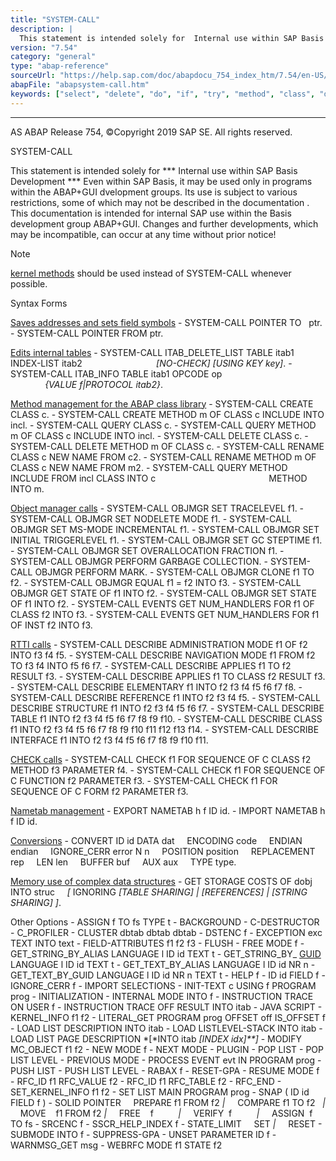 ```yaml
---
title: "SYSTEM-CALL"
description: |
  This statement is intended solely for  Internal use within SAP Basis Development  Even within SAP Basis, it may be used only in programs within the ABAP+GUI dvelopment groups. Its use is subject to various restrictions, some of which may not be described in the documentation . This docum
version: "7.54"
category: "general"
type: "abap-reference"
sourceUrl: "https://help.sap.com/doc/abapdocu_754_index_htm/7.54/en-US/abapsystem-call.htm"
abapFile: "abapsystem-call.htm"
keywords: ["select", "delete", "do", "if", "try", "method", "class", "data", "internal-table", "field-symbol", "abapsystem", "call"]
---
```


* * *

AS ABAP Release 754, ©Copyright 2019 SAP SE. All rights reserved.

SYSTEM-CALL

This statement is intended solely for
\*\*\* Internal use within SAP Basis Development \*\*\*
Even within SAP Basis, it may be used only in programs within the ABAP+GUI dvelopment groups.
Its use is subject to various restrictions, some of which may not be described in the documentation . This documentation is intended for internal SAP use within the Basis development group ABAP+GUI.
Changes and further developments, which may be incompatible, can occur at any time without prior notice!

Note

[kernel methods](https://help.sap.com/doc/abapdocu_754_index_htm/7.54/en-US/abenkernel_methods.htm) should be used instead of SYSTEM-CALL whenever possible.

Syntax Forms

[Saves addresses and sets field symbols](https://help.sap.com/doc/abapdocu_754_index_htm/7.54/en-US/abapsystem-call_pointer.htm)
\- SYSTEM-CALL POINTER <f> TO   ptr.
\- SYSTEM-CALL POINTER <f> FROM ptr.

[Edits internal tables](https://help.sap.com/doc/abapdocu_754_index_htm/7.54/en-US/abapsystem-call_itab.htm)
\- SYSTEM-CALL ITAB\_DELETE\_LIST TABLE itab1 INDEX-LIST itab2
                             *\[*NO-CHECK*\]* *\[*USING KEY key*\]*.
\- SYSTEM-CALL ITAB\_INFO TABLE itab1 OPCODE op
                                  *{*VALUE f*|*PROTOCOL itab2*}*.

[Method management for the ABAP class library](https://help.sap.com/doc/abapdocu_754_index_htm/7.54/en-US/abapsystem-call_class_admin.htm)
\- SYSTEM-CALL CREATE CLASS c.
\- SYSTEM-CALL CREATE METHOD m OF CLASS c INCLUDE INTO incl.
\- SYSTEM-CALL QUERY CLASS c.
\- SYSTEM-CALL QUERY METHOD m OF CLASS c INCLUDE INTO incl.
\- SYSTEM-CALL DELETE CLASS c.
\- SYSTEM-CALL DELETE METHOD m OF CLASS c.
\- SYSTEM-CALL RENAME CLASS c NEW NAME FROM c2.
\- SYSTEM-CALL RENAME METHOD m OF CLASS c NEW NAME FROM m2.
\- SYSTEM-CALL QUERY METHOD INCLUDE FROM incl CLASS INTO c
                                             METHOD INTO m.

[Object manager calls](https://help.sap.com/doc/abapdocu_754_index_htm/7.54/en-US/abapsystem-call_oo.htm)
\- SYSTEM-CALL OBJMGR SET TRACELEVEL f1.
\- SYSTEM-CALL OBJMGR SET NODELETE MODE f1.
\- SYSTEM-CALL OBJMGR SET MS-MODE INCREMENTAL f1.
\- SYSTEM-CALL OBJMGR SET INITIAL TRIGGERLEVEL f1.
\- SYSTEM-CALL OBJMGR SET GC STEPTIME f1.
\- SYSTEM-CALL OBJMGR SET OVERALLOCATION FRACTION f1.
\- SYSTEM-CALL OBJMGR PERFORM GARBAGE COLLECTION.
\- SYSTEM-CALL OBJMGR PERFORM MARK.
\- SYSTEM-CALL OBJMGR CLONE f1 TO f2.
\- SYSTEM-CALL OBJMGR EQUAL f1 = f2 INTO f3.
\- SYSTEM-CALL OBJMGR GET STATE OF f1 INTO f2.
\- SYSTEM-CALL OBJMGR SET STATE OF f1 INTO f2.
\- SYSTEM-CALL EVENTS GET NUM\_HANDLERS FOR f1 OF CLASS f2 INTO f3.
\- SYSTEM-CALL EVENTS GET NUM\_HANDLERS FOR f1 OF INST f2 INTO f3.

[RTTI calls](https://help.sap.com/doc/abapdocu_754_index_htm/7.54/en-US/abapsystem-call_rtti.htm)
\- SYSTEM-CALL DESCRIBE ADMINISTRATION MODE f1 OF f2 INTO f3 f4 f5.
\- SYSTEM-CALL DESCRIBE NAVIGATION MODE f1 FROM f2 TO f3 f4 INTO f5 f6 f7.
\- SYSTEM-CALL DESCRIBE APPLIES f1 TO f2 RESULT f3.
\- SYSTEM-CALL DESCRIBE APPLIES f1 TO CLASS f2 RESULT f3.
\- SYSTEM-CALL DESCRIBE ELEMENTARY f1 INTO f2 f3 f4 f5 f6 f7 f8.
\- SYSTEM-CALL DESCRIBE REFERENCE f1 INTO f2 f3 f4 f5.
\- SYSTEM-CALL DESCRIBE STRUCTURE f1 INTO f2 f3 f4 f5 f6 f7.
\- SYSTEM-CALL DESCRIBE TABLE f1 INTO f2 f3 f4 f5 f6 f7 f8 f9 f10.
\- SYSTEM-CALL DESCRIBE CLASS f1 INTO f2 f3 f4 f5 f6 f7 f8 f9 f10 f11 f12 f13 f14.
\- SYSTEM-CALL DESCRIBE INTERFACE f1 INTO f2 f3 f4 f5 f6 f7 f8 f9 f10 f11.

[CHECK calls](https://help.sap.com/doc/abapdocu_754_index_htm/7.54/en-US/abapsystem-call_check.htm)
\- SYSTEM-CALL CHECK f1 FOR SEQUENCE OF C CLASS f2 METHOD f3 PARAMETER f4.
\- SYSTEM-CALL CHECK f1 FOR SEQUENCE OF C FUNCTION f2 PARAMETER f3.
\- SYSTEM-CALL CHECK f1 FOR SEQUENCE OF C FORM f2 PARAMETER f3.

[Nametab management](https://help.sap.com/doc/abapdocu_754_index_htm/7.54/en-US/abapsystem-call_nametab.htm)
\- EXPORT NAMETAB h f ID id.
\- IMPORT NAMETAB h f ID id.

[Conversions](https://help.sap.com/doc/abapdocu_754_index_htm/7.54/en-US/abapsystem-call_convert.htm)
\- CONVERT ID id DATA dat
    ENCODING code
    ENDIAN endian
    IGNORE\_CERR error N n
    POSITION position
    REPLACEMENT rep
    LEN len
    BUFFER buf
    AUX aux
    TYPE type.

[Memory use of complex data structures](https://help.sap.com/doc/abapdocu_754_index_htm/7.54/en-US/abapsystem-call_memory.htm)
\- GET STORAGE COSTS OF dobj INTO struc
    *\[* IGNORING *\[*TABLE SHARING*\]* *|* *\[*REFERENCES*\]* *|* *\[*STRING SHARING*\]* *\]*.

Other Options
\- ASSIGN f TO fs TYPE t
\- BACKGROUND
\- C-DESTRUCTOR
\- C\_PROFILER
\- CLUSTER dbtab dbtab dbtab
\- DSTENC f
\- EXCEPTION exc TEXT INTO text
\- FIELD-ATTRIBUTES f1 f2 f3
\- FLUSH
\- FREE MODE f
\- GET\_STRING\_BY\_ALIAS LANGUAGE l ID id TEXT t
\- GET\_STRING\_BY\_ [GUID](https://help.sap.com/doc/abapdocu_754_index_htm/7.54/en-US/abenguid_glosry.htm "Glossary Entry") LANGUAGE l ID id TEXT t
\- GET\_TEXT\_BY\_ALIAS LANGUAGE l ID id NR n
\- GET\_TEXT\_BY\_GUID LANGUAGE l ID id NR n TEXT t
\- HELP f
\- ID id FIELD f
\- IGNORE\_CERR f
\- IMPORT SELECTIONS
\- INIT-TEXT c USING f PROGRAM prog
\- INITIALIZATION
\- INTERNAL MODE INTO f
\- INSTRUCTION TRACE ON USER f
\- INSTRUCTION TRACE OFF RESULT INTO itab
\- JAVA SCRIPT
\- KERNEL\_INFO f1 f2
\- LITERAL\_GET PROGRAM prog OFFSET off IS\_OFFSET f
\- LOAD LIST DESCRIPTION INTO itab
\- LOAD LISTLEVEL-STACK INTO itab
\- LOAD LIST PAGE DESCRIPTION *\[*INTO itab *\[*INDEX idx*\]**\]*
\- MODIFY MC\_OBJECT f1 f2
\- NEW MODE f
\- NEXT MODE
\- PLUGIN
\- POP LIST
\- POP LIST LEVEL
\- PREVIOUS MODE
\- PROCESS EVENT evt IN PROGRAM prog
\- PUSH LIST
\- PUSH LIST LEVEL
\- RABAX f
\- RESET-GPA
\- RESUME MODE f
\- RFC\_ID f1 RFC\_VALUE f2
\- RFC\_ID f1 RFC\_TABLE f2
\- RFC\_END
\- SET\_KERNEL\_INFO f1 f2
\- SET LIST MAIN PROGRAM prog
\- SNAP ( ID id FIELD f )
\- SOLID POINTER
    PREPARE f1 FROM f2 *|*
    COMPARE f1 TO f2   *|*
    MOVE    f1 FROM f2 *|*
    FREE    f          *|*
    VERIFY  f          *|*
    ASSIGN  f TO fs
\- SRCENC f
\- SSCR\_HELP\_INDEX f
\- STATE\_LIMIT
    SET *|*
    RESET
\- SUBMODE INTO f
\- SUPPRESS-GPA
\- UNSET PARAMETER ID f
\- WARNMSG\_GET msg
\- WEBRFC MODE f1 STATE f2
